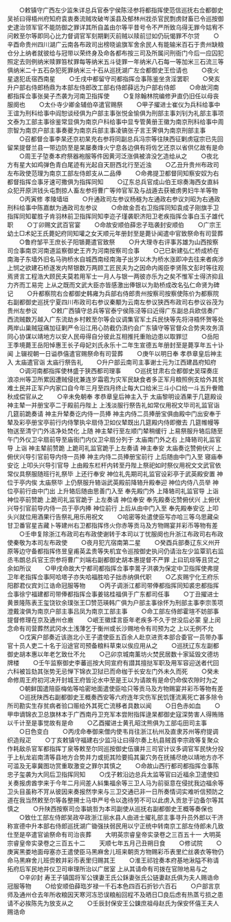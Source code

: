 <!-- { "loadSidebar": true } -->
　　○敕镇守广西左少监朱详总兵官泰宁侯陈泾参将都指挥使范信巡抚右佥都御史吴祯曰得梧州府知府袁衷奏流贼攻破岑溪县及郁林州戕杀官民剽虏财畜已令巡按御史逮治领军官不能防御之罪详其所自盖由尔等平昔号令不严所致乌得无罪今姑宥不问敕至尔等即同心比力督调官军刻期剿灭前贼以赎前愆如仍玩愒罪不尔贷
　　○辛酉命贵州四川湖广云南各布政司出榜晓谕旗军舍余民人有能输米百石于贵州缺粮仓分上纳者就彼给与冠带以荣终身及命各都布按三司及所属问刑衙门今后一应囚犯照定去则例纳米赎罪笞杖罪每等纳米五斗徒罪一年纳米八石每一等加米三石流三等俱纳米二十五石杂犯死罪纳米三十石从巡抚湖广左佥都御史王俭请也
　　○夜火星退犯氐宿西南星
　　○壬戌中都留守司都指挥佥事陈鉴坐贪淫罢职
　　○癸亥升户部右侍郎杨鼎为本部左侍郎改工部右侍郎薛远为户部右侍郎
　　○命故河南都指挥佥事张昊子杰袭为河南卫指挥使
　　○复除翰林院编修尹直仍旧任以母丧服阕也
　　○太仆寺少卿金辅伯卒遣官赐祭
　　○甲子擢进士崔仪为兵科给事中王谊为刑科给事中阎恕谈经俱为户部主事张悦金愉俱为刑部主事刘钊为礼部主事项文泰为工部主事徐鉴常显俱为南京户科给事中显专管黄册王徽为南京刑科给事中周宗智为南京户部主事奏夔为南京兵部主事凌镐张子言王霁俱为南京刑部主事
　　○召都督佥事李杲还京初杲充右参将同副总兵冯宗等往陕西征剿虏寇宗已先回留杲提督兰县一带边防至是杲屡奏烽火宁息各边俱有将佐乞还京以省供亿故有是命
　　○周王子埅奏本府祭器袍服等件因黄河泛涨俱被渰没乞造给从之
　　○夜北方有星大如鸡弹色青白尾迹有光起自天厨西北行至近浊
　　○乙丑升贵州布政司左布政使范理为南京工部左侍郎支从二品俸
　　○命弗提卫都督同知察安奴为右都督指挥佥事牙速可撒俱为指挥同知
　　○辽东总兵官成山伯王琮奏海西女直紏众犯开原洪钱头屯剽掠人畜左参将曹广等帅官军及与战遁去获被虏男妇牛羊等物
　　○丙寅修  孝陵墙垣
　　○升通政司左参议杨穟为左通政右参议刘昭为右通政刑科给事中陈嘉猷为通政司左参议
　　○命故金吾右卫指挥同知袁成子刚旗手卫指挥同知翟胜子肯羽林前卫指挥同知李迩子瑾袭职济阳卫老疾指挥佥事白玉子雄代职
　　○丁卯赐文武百官宴
　　○命故安顺伯薛忠子珤袭封安顺伯
　　○广宗王幼土□术妃王氏薨妃府同知瓘之女天顺元年册封至是薨讣闻遣中官致祭命有司营葬
　　○鲁府邹平王庶长子阳锧薨遣官致祭
　　○升大理寺右评事苏雄为山西按察司佥事南京河南道监察御史王齐为河南按察司佥事
　　○己巳新建弘仁桥成桥在南海子东墙外旧名马驹桥水自城西南经南海子出岁以木为桥水涨即冲去往来者病涉  上悯之欲建石桥遂发内帑银数万两顾工匠民夫为之因命内阁臣李贤陈文彭时等往观焉贤言工程浩大顾民夫莫若用军士一月人与银一两彼亦乐为之矣不惟军士得济抑且力齐而工易完  上从之既而文武大臣亦皆感激出俸银以为助桥成改名弘仁命贤为碑记
　　○升都察院右佥都御史韩雍为兵部右侍郎贵州按察司按察使陈价为都察院右副都御史巡抚宁夏四川布政司右参议秦颙为云南左参议狭西布政司右参议谷茂为贵州左参议
　　○敕广西镇守总兵等官泰宁侯陈泾等曰近得广东副总兵欧信奏广西流贼数万越入广东流劫乡村敕至尔等会议调集官军土兵民快等先将浔梧怀贺等处两岸山巢贼寇痛加征剿严令沿江用心防截仍湏约会广东镇守等官督众合势夹攻务湏同心协谋以靖地方以安人民毋得自分彼此互相推托重贻边患以取罪愆
　　○岳阳王季境薨王岳阳悼惠王长子母妃刘氏永乐十二年生宣德五年册封至是薨享年五十讣闻  上辍视朝一日谥恭僖遣官赐祭命有司营葬
　　○庚午以明日奉  孝恭章皇后神主入  太庙遣官诣  太庙行祭告礼
　　○升户部云南司主事谢士元为江西建昌府知府
　　○调河南都指挥使林盛于狭西都司理事
　　○巡抚甘肃右佥都御史吴琛奏庄浪凉州等卫所累因遭贼侵扰兼连岁霜雹为灾军民缺食者多正军月粮照例支给外其贫难土民并正军户内家口自今年三月至四月终止每大口给米三斗小口给一斗五升餋赡秋成偿官从之
　　○辛未免朝奉  孝恭章皇后神主入于  太庙黎明设酒果于几筵殿设  神主辇一并册宝亭二于殿前丹陛上  上浅淡服行祭告礼如常仪用祝文毕司礼监官诣  几筵前跪奏请  神主升辇奏讫内侍一员捧  神主内侍二员捧册宝俱由殿中门出安奉于辇及彩亭册宝亭前行内侍擎执伞扇侍卫如仪辇既出几筵殿内侍即撤去  几筵帷幔等物送至清宁门外洁净处焚化  上随  神主辇行至左顺门辇稍缓行  上易祭服升辂后随至午门外仪卫伞扇前导至庙街门内仪卫伞扇分列于  太庙南门外之右  上降辂司礼监官导  上诣  神主辇前赞跪  上跪司礼监官跪于上左奏请  神主奉安  太庙奏讫赞俯伏兴  上俯伏兴导引官前导内侍一员捧  神主内侍二员捧册宝前行  上后随由中门入至  寝庙奉安讫  上叩头兴导引官导  上由殿东栏杆内转至丹陛上祭祀如时祭仪用祝文文武官依常仪具祭服随班行礼祭毕  上还行奉安  神位礼先期司礼监官设彩亭于武英殿安置  神位于亭内俟  太庙祭毕  上仍祭服升辂诣武英殿前降辂升殿奉迎  神位内侍八员举  神位亭前行由中门出  上升辂后随由思善门入至  奉先殿门外  上降辂司礼监官导  上诣  神位亭前赞跪  上跪司礼监官跪于  上左奏请  神位奉安  奉先殿奏讫赞俯伏兴  上俯伏兴导引官前导内侍一员于亭内捧  神位前行  上后从由中门入至  奉先殿奉安讫  上叩头兴就位用酒果行告祭礼用乐用祝文
　　○哈密等处遣使臣写亦哈三等乌思藏朵甘卫番官星吉藏卜等建州右卫都指挥佟火你赤等贡马及方物赐宴并彩币等物有差
　　○壬申复除浙江布政司右布政使谢转于本司以丁忧服阕也升浙江布政司右布政使秦敬为本司左布政使
　　○夜月犯亢宿南第二星
　　○癸酉兵部奏辽东义州开原等边守备都指挥佟昱皇甫英孟贵等失机宜令巡按御史执问仍请治左少监覃玑右监丞韦朗总兵官王宗参将曹广刘端右副都御史胡本惠提督不严罪  上曰玑琮等且贷之余如所议
　　○甲戌命故大宁都司都指挥佥事李暠子洪袭为保定中卫指挥使弗提卫年老指挥佥事阿哈塔子亦失哈福胜哈子拙赤纳俱代职
　　○乙亥赐宁化王府乐阳郡君仪宾刘江诰命冠服等物
　　○丙子调浙江都司带俸都指挥同知裘忠都指挥佥事徐宁福建都司带俸都指挥佥事姜铭桂福俱于广东都司任事
　　○丁丑擢进士黄景隆陈表王玺饶钦余璞张王□赞范瑛韩广俱为户部主事徐怀为刑部主事李宗羡项澄戴浚俱为南京户部主事吕凤为南京工部主事
　　○命工部左侍郎霍瑄不妨部事提督修理在京及通州仓廒
　　○岷王徽煣言臣年老疾多不久于世没后必蒙  皇上闵念命有司营葬然武冈水土浅薄乞于衡州或长沙赐地令有司预为之  上以无例不允
　　○戊寅户部奏近该迤北小王子遣使臣五百余人赴京进贡本部合委官一员带办事官十员人吏二十名于沿途官司预备粮料草束以俟应用从之
　　○巡抚辽东左副都御史胡本惠以年老乞致仕不允
　　○己卯京城南薰坊火焚民居数十家延毁文德坊牌楼
　　○壬午监察御史李蕃巡按大同宣府有譛其擅挞军职及用军容迎送者代回六科被旨劾其张势无忌惮下锦衣卫狱已而命枷于长安左门外未久而死
　　○癸未命修周王府初河决开封城王府皆沦水中至是王以为请故有是命仍命俟农隙时为之
　　○朝鲜国遣陪臣梅佑等哈密地面遣使臣哈只等贡马及方物赐宴并彩币等物有差
　　○巡抚陕西右副都御史王概奏西安等六府连年灾伤军民饥馑流离死亡甚多除令所司勘实生存贫病者验口赈给外其死亡流移者具数以闻
　　○日色赤如血
　　○甲申谪锦衣卫总旗林本于广西南丹卫充军本尝附指挥逯杲都御史寇深势害人得贿赂以千计至是事觉故有是命
　　○乙酉擢进士黄孔昭沈熊俱为工部屯田司主事
　　○日色变白
　　○丙戌命奉御来僧内使韦肖往浙江杭州及直隶苏州等府提调织造叚疋
　　○丁亥敕镇守福建右少监冯让曰得尔奏上杭县贼首李宗政等复聚众作耗敌杀官军都指挥丁泉等敕至尔同巡按御史伍骥并三司官计议多调官军民快分投于上杭龙岩南清等县地方合势并力或扼其险要捣其巢穴务在抚捕尽绝以靖地方亦不可滥及无辜冀图功赏重取激变之罪尔其慎之
　　○命故山西行都司都指挥佥事陈忠子玺袭为大同后卫指挥同知
　　○戊子敕沿边总兵太监等官曰近福余卫遣使扣关奏报虏酋孛来于今年二月间差人紏集福余等三卫人马为前驱意在侵扰我边福余等卫头目虽称不肎从彼因来奏报然孛来与三卫交通已非一日所奏情词实难听信预防之道在我当然敕至尔等各整搠士马申严号令以逸待劳不可以此虏入贡怠于边备尔等其慎之
　　○升陕西按察司佥事姚哲为本司副使从巡抚右副都御史王概等奏保也
　　○致仕工部左侍郎吴政卒政浙江丽水县人由进士擢礼部主事寻升员外郎以干济称宣德中升本部右侍郎巡抚湖广锄强扶弱民用以宁正统中转南京工部左侍郎未几致仕至是卒遣官谕祭命有司治丧葬
　　大明英宗睿皇帝实录卷之三百五十一
大明英宗睿皇帝实录卷之三百五十二
　　天顺七年五月己丑朔日食
　　○修试院
　　○庚寅黑娄地面母塞亦王遣使臣马黑麻舍儿班来朝贡方物赐彩币表里纻丝袭衣等物仍命马黑麻舍儿班赍敕并彩币表里归赐其王
　　○淮王祁铨奏本府基地湫隘不称请拓府后军民地并仪卫司审理所治以广居室  上从其请命有司拨在官隙地易与之
　　○辛卯封  寿王子镇国将军公镤妻王氏公鉌妻张氏公链妻赵氏俱为夫人赐诰命冠服等物
　　○给安顺伯薛珤岁禄一千石本色四百石折钞六百石
　　○户部言京师及通州仓去年所收粮因天寒河冻恐误粮船回程不及晒日□良后虑有热蒸亏损之患请不必挨陈先为放支从之
　　○壬辰封保安王公鋉庶祖母赵氏为保安怀僖王夫人赐诰命
